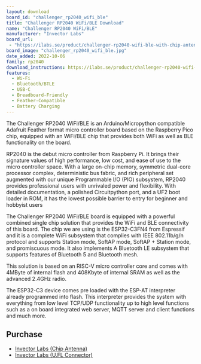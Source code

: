 ```yaml
---
layout: download
board_id: "challenger_rp2040_wifi_ble"
title: "Challenger RP2040 WiFi/BLE Download"
name: "Challenger RP2040 WiFi/BLE"
manufacturer: "Invector Labs"
board_url:
 - "https://ilabs.se/product/challenger-rp2040-wifi-ble-with-chip-antenna/"
board_image: "challenger_rp2040_wifi_ble.jpg"
date_added: 2022-10-06
family: rp2040
download_instructions: https://ilabs.se/product/challenger-rp2040-wifi-ble-with-chip-antenna/#tab-getting-started
features:
  - Wi-Fi
  - Bluetooth/BTLE
  - USB-C
  - Breadboard-Friendly
  - Feather-Compatible
  - Battery Charging
---
```


The Challenger RP2040 WiFi/BLE is an Arduino/Micropython compatible Adafruit Feather format micro controller board based on the Raspberry Pico chip, equipped with an WiFi/BLE chip that provides both WiFi as well as BLE functionality on the board.

RP2040 is the debut micro controller from Raspberry Pi. It brings their signature values of high performance, low cost, and ease of use to the micro controller space. With a large on-chip memory, symmetric dual-core processor complex, deterministic bus fabric, and rich peripheral set augmented with our unique Programmable I/O (PIO) subsystem, RP2040 provides professional users with unrivaled power and flexibility. With detailed documentation, a polished Circuitpython port, and a UF2 boot loader in ROM, it has the lowest possible barrier to entry for beginner and hobbyist users

The Challenger RP2040 WiFi/BLE board is equipped with a powerful combined single chip solution that provides the WiFi and BLE connectivity of this board. The chip we are using is the ESP32-C3FN4 from Espressif and it is a complete WiFi subsystem that complies with IEEE 802.11b/g/n protocol and supports Station mode, SoftAP mode, SoftAP + Station mode, and promiscuous mode. It also implements A Bluetooth LE subsystem that supports features of Bluetooth 5 and Bluetooth mesh.

This solution is based on an RISC-V micro controller core and comes with 4MByte of internal flash and 408Kbyte of internal SRAM as well as the advanced 2.4GHz radio.

The ESP32-C3 device comes pre loaded with the ESP-AT interpreter already programmed into flash. This interpreter provides the system with everything from low level TCP/UDP functionality up to high level functions such as a on board integrated web server, MQTT server and client functions and much more.

## Purchase

* [Invector Labs (Chip Antenna)](https://ilabs.se/product/challenger-rp2040-wifi-ble-with-chip-antenna/)
* [Invector Labs (U.FL Connector)](https://ilabs.se/product/challenger-rp2040-wifi-ble-with-u-fl-connector/)


